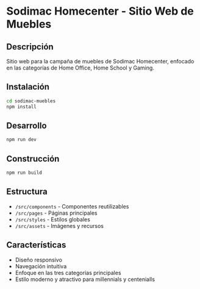 # Sodimac Homecenter - Sitio Web de Muebles

## Descripción
Sitio web para la campaña de muebles de Sodimac Homecenter, enfocado en las categorías de Home Office, Home School y Gaming.

## Instalación
```bash
cd sodimac-muebles
npm install
```

## Desarrollo
```bash
npm run dev
```

## Construcción
```bash
npm run build
```

## Estructura
- `/src/components` - Componentes reutilizables
- `/src/pages` - Páginas principales
- `/src/styles` - Estilos globales
- `/src/assets` - Imágenes y recursos

## Características
- Diseño responsivo
- Navegación intuitiva
- Enfoque en las tres categorías principales
- Estilo moderno y atractivo para millennials y centenialls